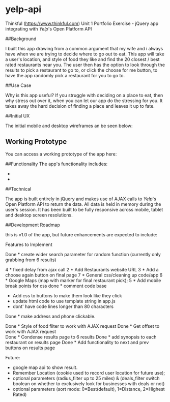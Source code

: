 # yelp-api
Thinkful (https://www.thinkful.com) Unit 1 Portfolio Exercise - jQuery app integrating with *Yelp*'s Open Platform API

##Background

I built this app drawing from a common argument that my wife and i always have when we are trying to decide where to go out to eat. This app will take a user's location, and style of food they like and find the 20 closest / best rated restaurants near you. The user then has the option to look through the results to pick a restaurant to go to, or click the choose for me button, to have the app randomly pick a restaurant for you to go to.

##Use Case

Why is this app useful? If you struggle with deciding on a place to eat, then why stress out over it, when you can let our app do the stressing for you. It takes away the hard decision of finding a place and leaves it up to fate.

##Initial UX

The initial mobile and desktop wireframes an be seen below:

## Working Prototype

You can access a working prototype of the app here: 

##Functionality
The app's functionality includes:

* 
*

##Technical

The app is built entirely in jQuery and makes use of AJAX calls to *Yelp*'s Open Platform API to return the data. All data is held in memory during the user's session. It has been built to be fully responsive across mobile, tablet and desktop screen resolutions.

##Development Roadmap

this is v1.0 of the app, but future enhancements are expected to include:

Features to Implement

Done * create wider search parameter for random function (currently only grabbing from 6 results)

4 * fixed delay from ajax call
2 * Add Restaurants website URL
3 * Add a choose again button on final page
7 * General css/cleaning up code/app
6 * Google Maps (map with marker for final restaurant pick);
5 * Add mobile break points for css
done * comment code base
* Add css to buttons to make them look like they click
* update html code to use template string in app.js
* dont' have code lines longer than 80 characters

Done * make address and phone clickable.

Done * Style of food filter to work with AJAX request
Done * Get offset to work with AJAX request            
Done * Condense results page to 6 results
Done * add synopsis to each restaurant on results page
Done * Add functionality to next and prev buttons on results page


Future:

* google map api to show result.
* Remember Location (cookie used to record user location for future use);
* optional parameters (radius_filter up to 25 miles) & (deals_filter switch boolean on whether to exclusively look for businesses with deals or not)
* optional parameters (sort mode: 0=Best(default), 1=Distance, 2=Highest Rated)










